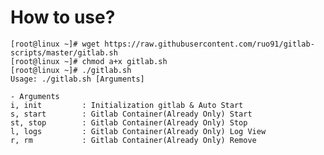 # How to use?

    [root@linux ~]# wget https://raw.githubusercontent.com/ruo91/gitlab-scripts/master/gitlab.sh
    [root@linux ~]# chmod a+x gitlab.sh
    [root@linux ~]# ./gitlab.sh
    Usage: ./gitlab.sh [Arguments]
    
    - Arguments
    i, init         : Initialization gitlab & Auto Start
    s, start        : Gitlab Container(Already Only) Start
    st, stop        : Gitlab Container(Already Only) Stop
    l, logs         : Gitlab Container(Already Only) Log View
    r, rm           : Gitlab Container(Already Only) Remove
